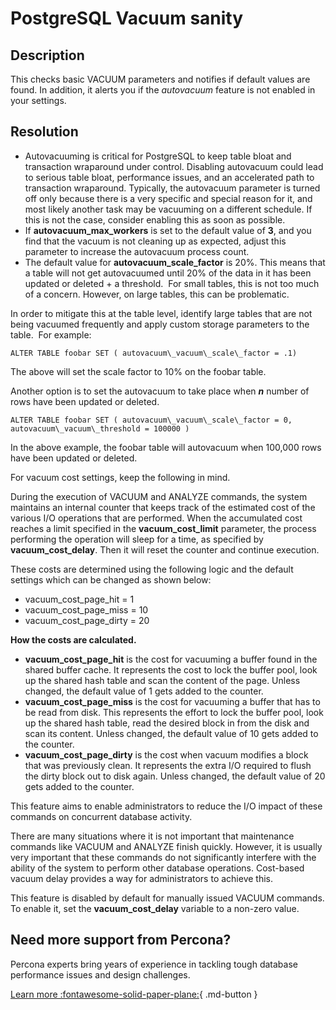 # PostgreSQL Vacuum sanity

## Description

This checks basic VACUUM parameters and notifies if default values are found. In addition, it alerts you if the _autovacuum_ feature is not enabled in your settings.

## Resolution
* Autovacuuming is critical for PostgreSQL to keep table bloat and transaction wraparound under control. Disabling autovacuum could lead to serious table bloat, performance issues, and an accelerated path to transaction wraparound. Typically, the autovacuum parameter is turned off only because there is a very specific and special reason for it, and most likely another task may be vacuuming on a different schedule. If this is not the case, consider enabling this as soon as possible.
*   If **autovacuum\_max\_workers** is set to the default value of **3**, and you find that the vacuum is not cleaning up as expected, adjust this parameter to increase the autovacuum process count.
*   The default value for **autovacuum\_scale\_factor** is 20%. This means that a table will not get autovacuumed until 20% of the data in it has been updated or deleted + a threshold.  For small tables, this is not too much of a concern. However, on large tables, this can be problematic. 

In order to mitigate this at the table level, identify large tables that are not being vacuumed frequently and apply custom storage parameters to the table.  For example: 

`ALTER TABLE foobar SET ( autovacuum\_vacuum\_scale\_factor = .1)`

The above will set the scale factor to 10% on the foobar table.  

Another option is to set the autovacuum to take place when _**n**_ number of rows have been updated or deleted.

`ALTER TABLE foobar SET ( autovacuum\_vacuum\_scale\_factor = 0, autovacuum\_vacuum\_threshold = 100000 )`

In the above example, the foobar table will autovacuum when 100,000 rows have been updated or deleted. 

For vacuum cost settings, keep the following in mind.

During the execution of VACUUM and ANALYZE commands, the system maintains an internal counter that keeps track of the estimated cost of the various I/O operations that are performed. When the accumulated cost reaches a limit specified in the **vacuum\_cost\_limit** parameter, the process performing the operation will sleep for a time, as specified by **vacuum\_cost\_delay**. Then it will reset the counter and continue execution.

These costs are determined using the following logic and the default settings which can be changed as shown below:

*   vacuum\_cost\_page\_hit = 1
*   vacuum\_cost\_page\_miss = 10
*   vacuum\_cost\_page\_dirty = 20

**How the costs are calculated.**

*   **vacuum\_cost\_page\_hit** is the cost for vacuuming a buffer found in the shared buffer cache. It represents the cost to lock the buffer pool, look up the shared hash table and scan the content of the page. Unless changed, the default value of 1 gets added to the counter.
*   **vacuum\_cost\_page\_miss** is the cost for vacuuming a buffer that has to be read from disk. This represents the effort to lock the buffer pool, look up the shared hash table, read the desired block in from the disk and scan its content. Unless changed, the default value of 10 gets added to the counter.
*   **vacuum\_cost\_page\_dirty** is the cost when vacuum modifies a block that was previously clean. It represents the extra I/O required to flush the dirty block out to disk again. Unless changed, the default value of 20 gets added to the counter.

This feature aims to enable administrators to reduce the I/O impact of these commands on concurrent database activity.

There are many situations where it is not important that maintenance commands like VACUUM and ANALYZE finish quickly. However, it is usually very important that these commands do not significantly interfere with the ability of the system to perform other database operations. Cost-based vacuum delay provides a way for administrators to achieve this.

This feature is disabled by default for manually issued VACUUM commands. To enable it, set the **vacuum\_cost\_delay** variable to a non-zero value.

## Need more support from Percona?

Percona experts bring years of experience in tackling tough database performance issues and design challenges.

[Learn more :fontawesome-solid-paper-plane:](https://per.co.na/subscribe){ .md-button }

